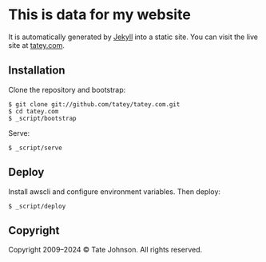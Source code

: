 # This is data for my website

It is automatically generated by [Jekyll](https://github.com/jekyll/jekyll) into a static site. You can visit the live site at [tatey.com](http://tatey.com).

## Installation

Clone the repository and bootstrap:

    $ git clone git://github.com/tatey/tatey.com.git
    $ cd tatey.com
    $ _script/bootstrap

Serve:

    $ _script/serve

## Deploy

Install awscli and configure environment variables. Then deploy:

    $ _script/deploy

## Copyright

Copyright 2009–2024 © Tate Johnson. All rights reserved.
